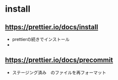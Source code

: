 # install

## https://prettier.io/docs/install

- prettierの続きでインストール
-

## https://prettier.io/docs/precommit
- ステージング済み　のファイルを再フォーマット
